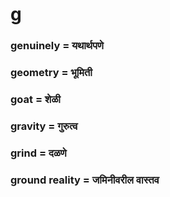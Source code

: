 # g

### genuinely = यथार्थपणे

### geometry = भूमिती

### goat = शेळी

### gravity = गुरुत्व

### grind = दळणे

### ground reality = जमिनीवरील वास्तव

